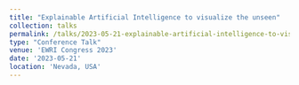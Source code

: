 ```yaml
---
title: "Explainable Artificial Intelligence to visualize the unseen"
collection: talks
permalink: /talks/2023-05-21-explainable-artificial-intelligence-to-visualize-t
type: "Conference Talk"
venue: 'EWRI Congress 2023'
date: '2023-05-21'
location: 'Nevada, USA'
---
```


